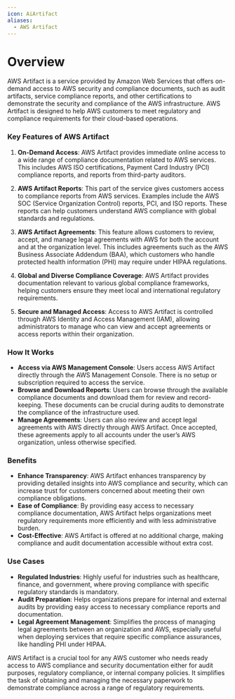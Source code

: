 ```yaml
---
icon: AiArtifact
aliases:
  - AWS Artifact
---
```

# Overview

AWS Artifact is a service provided by Amazon Web Services that offers on-demand access to AWS security and compliance documents, such as audit artifacts, service compliance reports, and other certifications to demonstrate the security and compliance of the AWS infrastructure. AWS Artifact is designed to help AWS customers to meet regulatory and compliance requirements for their cloud-based operations.

### Key Features of AWS Artifact

1. **On-Demand Access**: AWS Artifact provides immediate online access to a wide range of compliance documentation related to AWS services. This includes AWS ISO certifications, Payment Card Industry (PCI) compliance reports, and reports from third-party auditors.
    
2. **AWS Artifact Reports**: This part of the service gives customers access to compliance reports from AWS services. Examples include the AWS SOC (Service Organization Control) reports, PCI, and ISO reports. These reports can help customers understand AWS compliance with global standards and regulations.
    
3. **AWS Artifact Agreements**: This feature allows customers to review, accept, and manage legal agreements with AWS for both the account and at the organization level. This includes agreements such as the AWS Business Associate Addendum (BAA), which customers who handle protected health information (PHI) may require under HIPAA regulations.
    
4. **Global and Diverse Compliance Coverage**: AWS Artifact provides documentation relevant to various global compliance frameworks, helping customers ensure they meet local and international regulatory requirements.
    
5. **Secure and Managed Access**: Access to AWS Artifact is controlled through AWS Identity and Access Management (IAM), allowing administrators to manage who can view and accept agreements or access reports within their organization.
    

### How It Works

- **Access via AWS Management Console**: Users access AWS Artifact directly through the AWS Management Console. There is no setup or subscription required to access the service.
- **Browse and Download Reports**: Users can browse through the available compliance documents and download them for review and record-keeping. These documents can be crucial during audits to demonstrate the compliance of the infrastructure used.
- **Manage Agreements**: Users can also review and accept legal agreements with AWS directly through AWS Artifact. Once accepted, these agreements apply to all accounts under the user’s AWS organization, unless otherwise specified.

### Benefits

- **Enhance Transparency**: AWS Artifact enhances transparency by providing detailed insights into AWS compliance and security, which can increase trust for customers concerned about meeting their own compliance obligations.
- **Ease of Compliance**: By providing easy access to necessary compliance documentation, AWS Artifact helps organizations meet regulatory requirements more efficiently and with less administrative burden.
- **Cost-Effective**: AWS Artifact is offered at no additional charge, making compliance and audit documentation accessible without extra cost.

### Use Cases

- **Regulated Industries**: Highly useful for industries such as healthcare, finance, and government, where proving compliance with specific regulatory standards is mandatory.
- **Audit Preparation**: Helps organizations prepare for internal and external audits by providing easy access to necessary compliance reports and documentation.
- **Legal Agreement Management**: Simplifies the process of managing legal agreements between an organization and AWS, especially useful when deploying services that require specific compliance assurances, like handling PHI under HIPAA.

AWS Artifact is a crucial tool for any AWS customer who needs ready access to AWS compliance and security documentation either for audit purposes, regulatory compliance, or internal company policies. It simplifies the task of obtaining and managing the necessary paperwork to demonstrate compliance across a range of regulatory requirements.